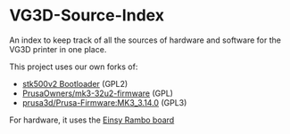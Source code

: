 # VG3D-Source-Index
An index to keep track of all the sources of hardware and software for the VG3D printer in one place.

This project uses our own forks of:

- [stk500v2 Bootloader](https://github.com/Vegetronix-Inc/stk500v2-m2560-bootloader) (GPL2)
- [PrusaOwners/mk3-32u2-firmware](https://github.com/Vegetronix-Inc/EinsyRambo-32u2-firmware) (GPL)
- [prusa3d/Prusa-Firmware:MK3_3.14.0](https://github.com/Vegetronix-Inc/VG3D) (GPL3)

For hardware, it uses the [Einsy Rambo board](https://github.com/ultimachine/Einsy-Rambo)

